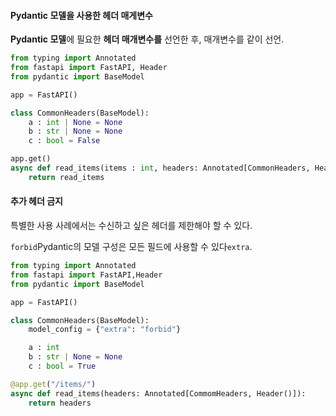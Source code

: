 #### Pydantic 모델을 사용한 헤더 매게변수
**Pydantic 모델**에 필요한 **헤더 매개변수를** 선언한 후, 매개변수를 같이 선언.

```python
from typing import Annotated
from fastapi import FastAPI, Header
from pydantic import BaseModel

app = FastAPI()

class CommonHeaders(BaseModel):
	a : int | None = None
	b : str | None = None
	c : bool = False

app.get()
async def read_items(items : int, headers: Annotated[CommonHeaders, Header()]):
	return read_items
```

#### 추가 헤더 금지
특별한 사용 사례에서는 수신하고 싶은 헤더를 제한해야 할 수 있다.

`forbid`Pydantic의 모델 구성은 모든 필드에 사용할 수 있다`extra`.

```python
from typing import Annotated
from fastapi import FastAPI,Header
from pydantic import BaseModel

app = FastAPI()

class CommonHeaders(BaseModel):
	model_config = {"extra": "forbid"}

	a : int
	b : str | None = None
	c : bool = True

@app.get("/items/")
async def read_items(headers: Annotated[CommomHeaders, Header()]):
	return headers
```

